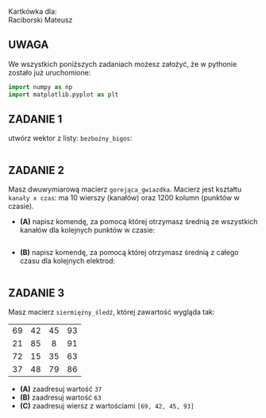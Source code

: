 Kartkówka dla:  
Raciborski Mateusz

## UWAGA
We wszystkich poniższych zadaniach możesz założyć, że w pythonie zostało już uruchomione:
```python
import numpy as np
import matplotlib.pyplot as plt
```

## ZADANIE 1  

utwórz wektor z listy: `bezbożny_bigos`:
```

```

## ZADANIE 2  

Masz dwuwymiarową macierz `gorejąca_gwiazdka`. Macierz jest kształtu `kanały x czas`: ma 10 wierszy (kanałów) oraz 1200 kolumn (punktów w czasie).
* **(A)** napisz komendę, za pomocą której otrzymasz średnią ze wszystkich kanałów dla kolejnych punktów w czasie:
```

```
* **(B)** napisz komendę, za pomocą której otrzymasz średnią z całego czasu dla kolejnych elektrod:
```

```

## ZADANIE 3  

Masz macierz `siermiężny_śledź`, której zawartość wygląda tak:
<table>
<tr>
<td align="center"> 69 </td>
<td align="center"> 42 </td>
<td align="center"> 45 </td>
<td align="center"> 93 </td>
</tr>
<tr>
<td align="center"> 21 </td>
<td align="center"> 85 </td>
<td align="center"> 8 </td>
<td align="center"> 91 </td>
</tr>
<tr>
<td align="center"> 72 </td>
<td align="center"> 15 </td>
<td align="center"> 35 </td>
<td align="center"> 63 </td>
</tr>
<tr>
<td align="center"> 37 </td>
<td align="center"> 48 </td>
<td align="center"> 79 </td>
<td align="center"> 86 </td>
</tr>
</table>

* **(A)** zaadresuj wartość `37`
* **(B)** zaadresuj wartość `63`
* **(C)** zaadresuj wiersz z wartościami `[69, 42, 45, 93]`

